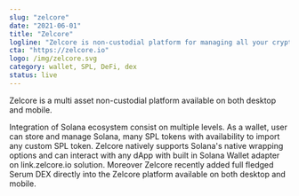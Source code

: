 ```yaml
---
slug: "zelcore"
date: "2021-06-01"
title: "Zelcore"
logline: "Zelcore is non-custodial platform for managing all your crypto including Solana, SPL Tokens, interacting with dApps and provides built in Serum DEX."
cta: "https://zelcore.io"
logo: /img/zelcore.svg
category: wallet, SPL, DeFi, dex
status: live
---
```


Zelcore is a multi asset non-custodial platform available on both desktop and mobile.

Integration of Solana ecosystem consist on multiple levels. As a wallet, user can store and manage Solana, many SPL tokens with availability to import any custom SPL token. Zelcore natively supports
Solana's native wrapping options and can interact with any dApp with built in Solana Wallet adapter on link.zelcore.io solution. Moreover Zelcore recently added full fledged Serum DEX directly into
the Zelcore platform available on both desktop and mobile.
